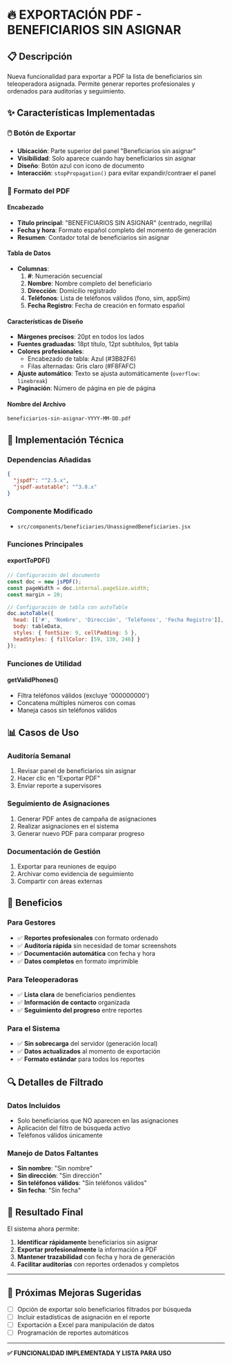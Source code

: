 # 🔥 EXPORTACIÓN PDF - BENEFICIARIOS SIN ASIGNAR

## 📋 Descripción
Nueva funcionalidad para exportar a PDF la lista de beneficiarios sin teleoperadora asignada. Permite generar reportes profesionales y ordenados para auditorías y seguimiento.

## ✨ Características Implementadas

### 🖱️ **Botón de Exportar**
- **Ubicación**: Parte superior del panel "Beneficiarios sin asignar"
- **Visibilidad**: Solo aparece cuando hay beneficiarios sin asignar
- **Diseño**: Botón azul con icono de documento
- **Interacción**: `stopPropagation()` para evitar expandir/contraer el panel

### 📄 **Formato del PDF**

#### **Encabezado**
- **Título principal**: "BENEFICIARIOS SIN ASIGNAR" (centrado, negrilla)
- **Fecha y hora**: Formato español completo del momento de generación
- **Resumen**: Contador total de beneficiarios sin asignar

#### **Tabla de Datos**
- **Columnas**:
  1. **#**: Numeración secuencial
  2. **Nombre**: Nombre completo del beneficiario
  3. **Dirección**: Domicilio registrado
  4. **Teléfonos**: Lista de teléfonos válidos (fono, sim, appSim)
  5. **Fecha Registro**: Fecha de creación en formato español

#### **Características de Diseño**
- **Márgenes precisos**: 20pt en todos los lados
- **Fuentes graduadas**: 18pt título, 12pt subtítulos, 9pt tabla
- **Colores profesionales**: 
  - Encabezado de tabla: Azul (#3B82F6)
  - Filas alternadas: Gris claro (#F8FAFC)
- **Ajuste automático**: Texto se ajusta automáticamente (`overflow: linebreak`)
- **Paginación**: Número de página en pie de página

#### **Nombre del Archivo**
```
beneficiarios-sin-asignar-YYYY-MM-DD.pdf
```

## 🔧 Implementación Técnica

### **Dependencias Añadidas**
```json
{
  "jspdf": "^2.5.x",
  "jspdf-autotable": "^3.8.x"
}
```

### **Componente Modificado**
- `src/components/beneficiaries/UnassignedBeneficiaries.jsx`

### **Funciones Principales**

#### **exportToPDF()**
```javascript
// Configuración del documento
const doc = new jsPDF();
const pageWidth = doc.internal.pageSize.width;
const margin = 20;

// Configuración de tabla con autoTable
doc.autoTable({
  head: [['#', 'Nombre', 'Dirección', 'Teléfonos', 'Fecha Registro']],
  body: tableData,
  styles: { fontSize: 9, cellPadding: 5 },
  headStyles: { fillColor: [59, 130, 246] }
});
```

### **Funciones de Utilidad**

#### **getValidPhones()**
- Filtra teléfonos válidos (excluye '000000000')
- Concatena múltiples números con comas
- Maneja casos sin teléfonos válidos

## 📊 Casos de Uso

### **Auditoría Semanal**
1. Revisar panel de beneficiarios sin asignar
2. Hacer clic en "Exportar PDF"
3. Enviar reporte a supervisores

### **Seguimiento de Asignaciones**
1. Generar PDF antes de campaña de asignaciones
2. Realizar asignaciones en el sistema
3. Generar nuevo PDF para comparar progreso

### **Documentación de Gestión**
1. Exportar para reuniones de equipo
2. Archivar como evidencia de seguimiento
3. Compartir con áreas externas

## 🎯 Beneficios

### **Para Gestores**
- ✅ **Reportes profesionales** con formato ordenado
- ✅ **Auditoría rápida** sin necesidad de tomar screenshots
- ✅ **Documentación automática** con fecha y hora
- ✅ **Datos completos** en formato imprimible

### **Para Teleoperadoras**
- ✅ **Lista clara** de beneficiarios pendientes
- ✅ **Información de contacto** organizada
- ✅ **Seguimiento del progreso** entre reportes

### **Para el Sistema**
- ✅ **Sin sobrecarga** del servidor (generación local)
- ✅ **Datos actualizados** al momento de exportación
- ✅ **Formato estándar** para todos los reportes

## 🔍 Detalles de Filtrado

### **Datos Incluidos**
- Solo beneficiarios que NO aparecen en las asignaciones
- Aplicación del filtro de búsqueda activo
- Teléfonos válidos únicamente

### **Manejo de Datos Faltantes**
- **Sin nombre**: "Sin nombre"
- **Sin dirección**: "Sin dirección"  
- **Sin teléfonos válidos**: "Sin teléfonos válidos"
- **Sin fecha**: "Sin fecha"

## 🚀 Resultado Final

El sistema ahora permite:
1. **Identificar rápidamente** beneficiarios sin asignar
2. **Exportar profesionalmente** la información a PDF
3. **Mantener trazabilidad** con fecha y hora de generación
4. **Facilitar auditorías** con reportes ordenados y completos

---

## 📝 Próximas Mejoras Sugeridas

- [ ] Opción de exportar solo beneficiarios filtrados por búsqueda
- [ ] Incluir estadísticas de asignación en el reporte
- [ ] Exportación a Excel para manipulación de datos
- [ ] Programación de reportes automáticos

---

**✅ FUNCIONALIDAD IMPLEMENTADA Y LISTA PARA USO**
